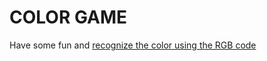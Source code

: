# COLOR GAME

Have some fun and [recognize the color using the RGB code](https://lenazamnius.github.io/color-game/colorGame.html)